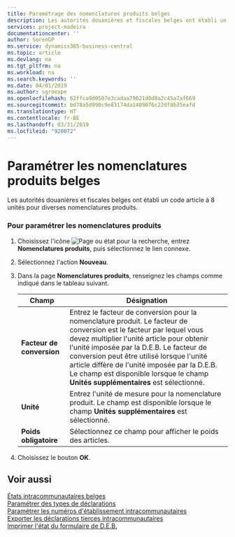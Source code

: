 ```yaml
---
title: Paramétrage des nomenclatures produits belges
description: Les autorités douanières et fiscales belges ont établi un code article à 8 unités pour diverses nomenclatures produits.
services: project-madeira
documentationcenter: ''
author: SorenGP
ms.service: dynamics365-business-central
ms.topic: article
ms.devlang: na
ms.tgt_pltfrm: na
ms.workload: na
ms.search.keywords: ''
ms.date: 04/01/2019
ms.author: sgroespe
ms.openlocfilehash: 62ffca9d0507e3cadaa79621d0d8a2c45a7af669
ms.sourcegitcommit: bd78a5d990c9e83174da1409076c22df8b35eafd
ms.translationtype: HT
ms.contentlocale: fr-BE
ms.lasthandoff: 03/31/2019
ms.locfileid: "920072"
---
```

# <a name="set-up-belgian-tariff-numbers"></a>Paramétrer les nomenclatures produits belges
Les autorités douanières et fiscales belges ont établi un code article à 8 unités pour diverses nomenclatures produits.  

### <a name="to-set-up-tariff-numbers"></a>Pour paramétrer les nomenclatures produits  

1.  Choisissez l'icône ![Page ou état pour la recherche](../../media/ui-search/search_small.png "icône Page ou état pour la recherche"), entrez **Nomenclatures produits**, puis sélectionnez le lien connexe.  
2.  Sélectionnez l'action **Nouveau**.  
3.  Dans la page **Nomenclatures produits**, renseignez les champs comme indiqué dans le tableau suivant.  

    |Champ|Désignation|  
    |---------------------------------|---------------------------------------|  
    |**Facteur de conversion**|Entrez le facteur de conversion pour la nomenclature produit. Le facteur de conversion est le facteur par lequel vous devez multiplier l'unité article pour obtenir l'unité imposée par la D.E.B. Le facteur de conversion peut être utilisé lorsque l'unité article diffère de l'unité imposée par la D.E.B. Le champ est disponible lorsque le champ **Unités supplémentaires** est sélectionné.|  
    |**Unité**|Entrez l'unité de mesure pour la nomenclature produit. Le champ est disponible lorsque le champ **Unités supplémentaires** est sélectionné.|  
    |**Poids obligatoire**|Sélectionnez ce champ pour afficher le poids des articles.|  

4.  Choisissez le bouton **OK**.  
  
## <a name="see-also"></a>Voir aussi  
 [États intracommunautaires belges](belgian-intrastat-reporting.md)   
 [Paramétrer des types de déclarations](how-to-set-up-declaration-types.md)   
 [Paramétrer les numéros d'établissement intracommunautaires](how-to-set-up-intrastat-establishment-numbers.md)   
 [Exporter les déclarations tierces intracommunautaires](how-to-export-intrastat-third-party-declararations.md)   
 [Imprimer l'état du formulaire de D.E.B.](how-to-print-the-intrastat-form-report.md)
